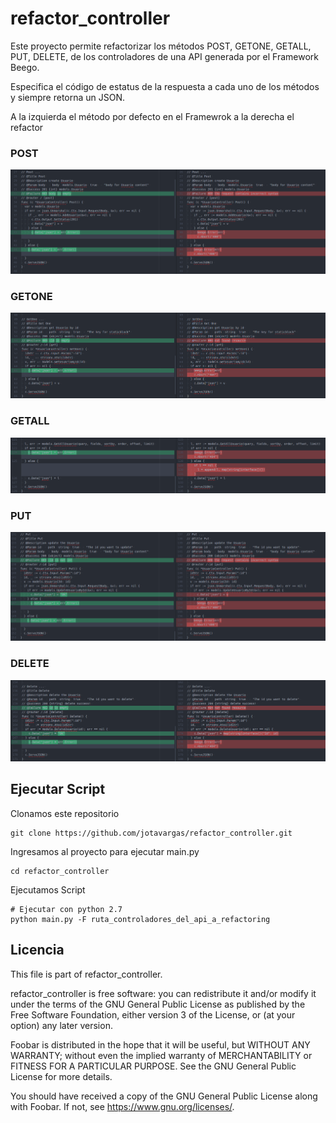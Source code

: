 # refactor_controller

Este proyecto permite refactorizar los métodos POST, GETONE, GETALL, PUT, DELETE, de los controladores de una API generada por el Framework Beego.

Especifica el código de estatus de la respuesta a cada uno de los métodos y siempre retorna un JSON.

A la izquierda el método por defecto en el Framewrok a la derecha el refactor

### POST
![Refactor Metodo Post](/images/post.png)

### GETONE
![Refactor Metodo GetOne](/images/getone.png)

### GETALL
![Refactor Metodo GetAll](/images/getall.png)

### PUT
![Refactor Metodo Post](/images/put.png)

### DELETE
![Refactor Metodo Post](/images/delete.png)

## Ejecutar Script

Clonamos este repositorio

    git clone https://github.com/jotavargas/refactor_controller.git

Ingresamos al proyecto para ejecutar main.py

    cd refactor_controller

Ejecutamos Script

    # Ejecutar con python 2.7
    python main.py -F ruta_controladores_del_api_a_refactoring


## Licencia

This file is part of refactor_controller.

refactor_controller is free software: you can redistribute it and/or modify
it under the terms of the GNU General Public License as published by
the Free Software Foundation, either version 3 of the License, or
(at your option) any later version.

Foobar is distributed in the hope that it will be useful,
but WITHOUT ANY WARRANTY; without even the implied warranty of
MERCHANTABILITY or FITNESS FOR A PARTICULAR PURPOSE.  See the
GNU General Public License for more details.

You should have received a copy of the GNU General Public License
along with Foobar.  If not, see <https://www.gnu.org/licenses/>.
